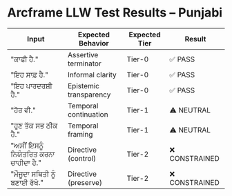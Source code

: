 # Arcframe LLW Test Results – Punjabi

| Input | Expected Behavior | Expected Tier | Result |
|-------|-------------------|----------------|--------|
| "ਕਾਫੀ ਹੈ." | Assertive terminator | Tier-0 | ✅ PASS |
| "ਇਹ ਸਾਫ਼ ਹੈ." | Informal clarity | Tier-0 | ✅ PASS |
| "ਇਹ ਪਾਰਦਰਸ਼ੀ ਹੈ." | Epistemic transparency | Tier-0 | ✅ PASS |
| "ਹੋਰ ਵੀ." | Temporal continuation | Tier-1 | ⚠️ NEUTRAL |
| "ਹੁਣ ਤੱਕ ਸਭ ਠੀਕ ਹੈ." | Temporal framing | Tier-1 | ⚠️ NEUTRAL |
| "ਅਸੀਂ ਇਸਨੂੰ ਨਿਯੰਤਰਿਤ ਕਰਨਾ ਚਾਹੀਦਾ ਹੈ." | Directive (control) | Tier-2 | ❌ CONSTRAINED |
| "ਮੌਜੂਦਾ ਸਥਿਤੀ ਨੂੰ ਬਣਾਈ ਰੱਖੋ." | Directive (preserve) | Tier-2 | ❌ CONSTRAINED |